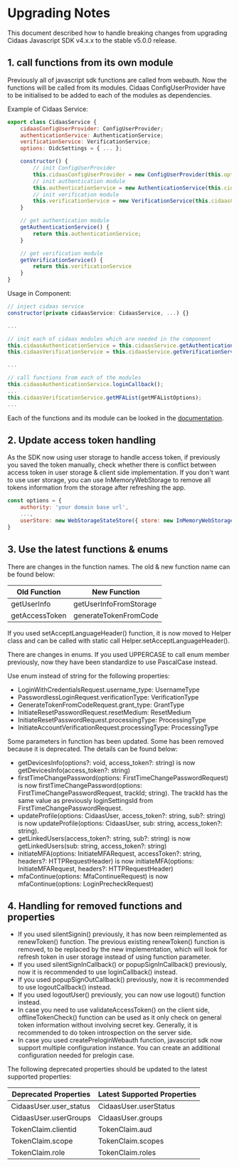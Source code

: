 # Upgrading Notes
This document described how to handle breaking changes from upgrading Cidaas Javascript SDK v4.x.x to the stable v5.0.0 release.

## 1. call functions from its own module

Previously all of javascript sdk functions are called from webauth. Now the functions will be called from its modules. Cidaas ConfigUserProvider have to be initialised to be added to each of the modules as dependencies.

Example of Cidaas Service:
```js
export class CidaasService {
    cidaasConfigUserProvider: ConfigUserProvider;
    authenticationService: AuthenticationService;
    verificationService: VerificationService;
    options: OidcSettings = { ... };

    constructor() {
        // init ConfigUserProvider
        this.cidaasConfigUserProvider = new ConfigUserProvider(this.options);
        // init authentication module
        this.authenticationService = new AuthenticationService(this.cidaasConfigUserProvider);
        // init verification module
        this.verificationService = new VerificationService(this.cidaasConfigUserProvider);
    }

    // get authentication module
    getAuthenticationService() {
        return this.authenticationService;
    }

    // get verification module
    getVerificationService() {
        return this.verificationService
    }
}
```

Usage in Component:
 ```js
 // inject cidaas service
constructor(private cidaasService: CidaasService, ...) {}

...

// init each of cidaas modules which are needed in the component
this.cidaasAuthenticationService = this.cidaasService.getAuthenticationService();
this.cidaasVerificationService = this.cidaasService.getVerificationService();

...

// call functions from each of the modules
this.cidaasAuthenticationService.loginCallback();
...
this.cidaasVerificationService.getMFAList(getMFAListOptions);
...

```

Each of the functions and its module can be looked in the [documentation](https://cidaas.github.io/cidaas-javascript-sdk).

## 2. Update access token handling

As the SDK now using user storage to handle access token, if previously you saved the token manually, check whether there is conflict between access token in user storage & client side implementation. If you don't want to use user storage, you can use InMemoryWebStorage to remove all tokens information from the storage after refreshing the app.

```js
const options = {
    authority: 'your domain base url',
    ...,
    userStore: new WebStorageStateStore({ store: new InMemoryWebStorage()})
}
```

## 3. Use the latest functions & enums

There are changes in the function names. The old & new function name can be found below:

| Old Function                                      | New Function                                |
|---------------------------------------------------|---------------------------------------------|
| getUserInfo                                       | getUserInfoFromStorage                      |
| getAccessToken                                    | generateTokenFromCode                       |

If you used setAcceptLanguageHeader() function, it is now moved to Helper class and can be called with static call Helper.setAcceptLanguageHeader().

There are changes in enums. If you used UPPERCASE to call enum member previously, now they have been standardize to use PascalCase instead.

Use enum instead of string for the following properties:
* LoginWithCredentialsRequest.username_type: UsernameType
* PasswordlessLoginRequest.verificationType: VerificationType
* GenerateTokenFromCodeRequest.grant_type: GrantType
* InitiateResetPasswordRequest.resetMedium: ResetMedium
* InitiateResetPasswordRequest.processingType: ProcessingType
* InitiateAccountVerificationRequest.processingType: ProcessingType

Some parameters in function has been updated. Some has been removed because it is deprecated. The details can be found below:
* getDevicesInfo(options?: void, access_token?: string) is now getDevicesInfo(access_token?: string) 
* firstTimeChangePassword(options: FirstTimeChangePasswordRequest) is now firstTimeChangePassword(options: FirstTimeChangePasswordRequest, trackId; string). The trackId has the same value as previously loginSettingsId from FirstTimeChangePasswordRequest.
* updateProfile(options: CidaasUser, access_token?: string, sub?: string) is now updateProfile(options: CidaasUser, sub: string, access_token?: string).
* getLinkedUsers(access_token?: string, sub?: string) is now getLinkedUsers(sub: string, access_token?: string)
* initiateMFA(options: InitiateMFARequest, accessToken?: string, headers?: HTTPRequestHeader) is now initiateMFA(options: InitiateMFARequest, headers?: HTTPRequestHeader)
* mfaContinue(options: MfaContinueRequest) is now mfaContinue(options: LoginPrecheckRequest)

## 4. Handling for removed functions and properties

* If you used silentSignin() previously, it has now been reimplemented as renewToken() function. The previous existing renewToken() function is removed, to be replaced by the new implementation, which will look for refresh token in user storage instead of using function parameter.
* If you used silentSignInCallback() or popupSignInCallback() previously, now it is recommended to use loginCallback() instead.
* If you used popupSignOutCallback() previously, now it is recommended to use logoutCallback() instead.
* If you used logoutUser() previously, you can now use logout() function instead.
* In case you need to use validateAccessToken() on the client side, offlineTokenCheck() function can be used as it only check on general token information without involving secret key. Generally, it is recommended to do token introspection on the server side.
* In case you used createPreloginWebauth function, javascript sdk now support multiple configuration instance. You can create an additional configuration needed for prelogin case.

The following deprecated properties should be updated to the latest supported properties:

| Deprecated Properties                             | Latest Supported Properties                 |
|---------------------------------------------------|---------------------------------------------|
| CidaasUser.user_status                            | CidaasUser.userStatus                       |
| CidaasUser.userGroups                             | CidaasUser.groups                           |
| TokenClaim.clientid                               | TokenClaim.aud                              |
| TokenClaim.scope                                  | TokenClaim.scopes                           |
| TokenClaim.role                                   | TokenClaim.roles                            |

